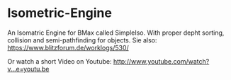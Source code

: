 # Isometric-Engine

An Isomatric Engine for BMax called SimpleIso. With proper depht sorting, collision and semi-pathfinding for objects. Sie also: https://www.blitzforum.de/worklogs/530/

Or watch a short Video on Youtube: http://www.youtube.com/watch?v...e=youtu.be
